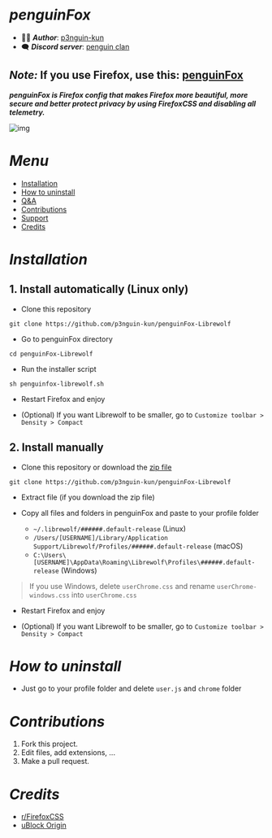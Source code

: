 # ***penguinFox***

- 👩‍💻 ***Author***: [p3nguin-kun](https://github.com/p3nguin-kun)
- 🗨️ ***Discord server***: [penguin clan](https://discord.gg/https://discord.gg/yzn442FGuZ)

## ***Note:*** If you use Firefox, use this: [penguinFox](https://github.com/p3nguin-kun/penguinFox)

***penguinFox is Firefox config that makes Firefox more beautiful, more secure and better protect privacy by using FirefoxCSS and disabling all telemetry.***

![img](https://i.imgur.com/aByMkWB.png)

# ***Menu***
- [Installation](#installation)
- [How to uninstall](#how-to-uninstall)
- [Q&A](#qa)
- [Contributions](#contributions)
- [Support](#support)
- [Credits](#credits)

# ***Installation***

## 1. Install automatically (Linux only)
- Clone this repository
```
git clone https://github.com/p3nguin-kun/penguinFox-Librewolf
```

- Go to penguinFox directory
```
cd penguinFox-Librewolf
```

- Run the installer script
```
sh penguinfox-librewolf.sh
```

- Restart Firefox and enjoy

- (Optional) If you want Librewolf to be smaller, go to ```Customize toolbar > Density > Compact```

## 2. Install manually
- Clone this repository or download the [zip file](https://github.com/p3nguin-kun/penguinFox/archive/main.zip)
```
git clone https://github.com/p3nguin-kun/penguinFox-Librewolf
```

- Extract file (if you download the zip file)

- Copy all files and folders in penguinFox and paste to your profile folder
  - ```~/.librewolf/######.default-release``` (Linux)
  - ```/Users/[USERNAME]/Library/Application Support/Librewolf/Profiles/######.default-release``` (macOS)
  - ```C:\Users\[USERNAME]\AppData\Roaming\Librewolf\Profiles\######.default-release``` (Windows)

> If you use Windows, delete ```userChrome.css``` and rename ```userChrome-windows.css``` into ```userChrome.css```

- Restart Firefox and enjoy

- (Optional) If you want Librewolf to be smaller, go to ```Customize toolbar > Density > Compact```

# ***How to uninstall***
- Just go to your profile folder and delete ```user.js``` and ```chrome``` folder

# ***Contributions***

1. Fork this project.
2. Edit files, add extensions, ...
3. Make a pull request.


# ***Credits***
- [r/FirefoxCSS](https://www.reddit.com/r/FirefoxCSS/)
- [uBlock Origin](https://ublockorigin.com/)

